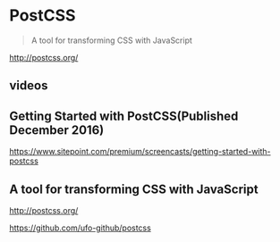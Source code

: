 # PostCSS  
> A tool for transforming CSS with JavaScript    

http://postcss.org/

## videos

## Getting Started with PostCSS(Published December 2016)  
https://www.sitepoint.com/premium/screencasts/getting-started-with-postcss

## A tool for transforming CSS with JavaScript  
http://postcss.org/

https://github.com/ufo-github/postcss

